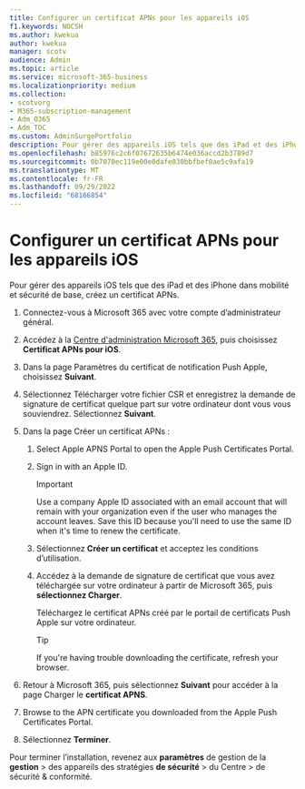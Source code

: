 ```yaml
---
title: Configurer un certificat APNs pour les appareils iOS
f1.keywords: NOCSH
ms.author: kwekua
author: kwekua
manager: scotv
audience: Admin
ms.topic: article
ms.service: microsoft-365-business
ms.localizationpriority: medium
ms.collection:
- scotvorg
- M365-subscription-management
- Adm_O365
- Adm_TOC
ms.custom: AdminSurgePortfolio
description: Pour gérer des appareils iOS tels que des iPad et des iPhone dans mobilité et sécurité de base, commencez par créer un certificat APNs.
ms.openlocfilehash: b85976c2c6f07672635b6474e036accd2b3789d7
ms.sourcegitcommit: 0b7070ec119e00e0dafe030bbfbef0ae5c9afa19
ms.translationtype: MT
ms.contentlocale: fr-FR
ms.lasthandoff: 09/29/2022
ms.locfileid: "68166854"
---
```

# <a name="create-an-apns-certificate-for-ios-devices"></a>Configurer un certificat APNs pour les appareils iOS

Pour gérer des appareils iOS tels que des iPad et des iPhone dans mobilité et sécurité de base, créez un certificat APNs.

1. Connectez-vous à Microsoft 365 avec votre compte d’administrateur général.

1. Accédez à la [Centre d'administration Microsoft 365](https://portal.office.com/adminportal/home?#/MifoDevices), puis choisissez **Certificat APNs pour iOS**.

1. Dans la page Paramètres du certificat de notification Push Apple, choisissez **Suivant**.

1. Sélectionnez Télécharger votre fichier CSR et enregistrez la demande de signature de certificat quelque part sur votre ordinateur dont vous vous souviendrez. Sélectionnez **Suivant**.

1. Dans la page Créer un certificat APNs :

    1. Select Apple APNS Portal to open the Apple Push Certificates Portal. 

    2. Sign in with an Apple ID.

       > [!IMPORTANT]
       > Use a company Apple ID associated with an email account that will remain with your organization even if the user who manages the account leaves. Save this ID because you'll need to use the same ID when it's time to renew the certificate.

    3. Sélectionnez **Créer un certificat** et acceptez les conditions d’utilisation.

    4. Accédez à la demande de signature de certificat que vous avez téléchargée sur votre ordinateur à partir de Microsoft 365, puis **sélectionnez Charger**.

       Téléchargez le certificat APNs créé par le portail de certificats Push Apple sur votre ordinateur.

       > [!TIP]
       > If you're having trouble downloading the certificate, refresh your browser.

1. Retour à Microsoft 365, puis sélectionnez **Suivant** pour accéder à la page Charger le **certificat APNS**.

1.  Browse to the APN certificate you downloaded from the Apple Push Certificates Portal.

1. Sélectionnez **Terminer**.

Pour terminer l’installation, revenez aux **paramètres** de gestion de la **gestion** \> des appareils des stratégies **de sécurité** \> du Centre \> de sécurité & conformité.
